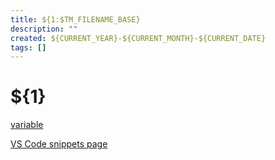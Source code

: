```yaml
---
title: ${1:$TM_FILENAME_BASE}
description: ""
created: ${CURRENT_YEAR}-${CURRENT_MONTH}-${CURRENT_DATE}
tags: []
---
```


# ${1}

[variable](https://code.visualstudio.com/docs/editor/userdefinedsnippets#_variables)

[VS Code snippets page](https://code.visualstudio.com/docs/editor/userdefinedsnippets#_snippet-syntax)
